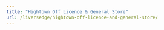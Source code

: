 ```yaml
---
title: "Hightown Off Licence & General Store"
url: /liversedge/hightown-off-licence-and-general-store/
---
```

